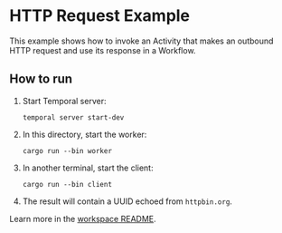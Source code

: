 # HTTP Request Example

This example shows how to invoke an Activity that makes an outbound HTTP request and use its response in a Workflow.

## How to run

1. Start Temporal server:
   ```
   temporal server start-dev
   ```
2. In this directory, start the worker:
   ```
   cargo run --bin worker
   ```
3. In another terminal, start the client:
   ```
   cargo run --bin client
   ```
4. The result will contain a UUID echoed from `httpbin.org`.

Learn more in the [workspace README](../../README.md).
